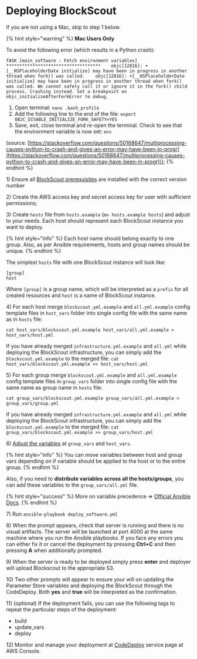 # Deploying BlockScout

If you are not using a Mac, skip to step 1 below.

{% hint style="warning" %}
**Mac Users Only**

To avoid the following error \(which results in a Python crash\):

`TASK [main_software : Fetch environment variables] ************************************   
objc[12816]: +[__NSPlaceholderDate initialize] may have been in progress in another thread when fork() was called.   
objc[12816]: +[__NSPlaceholderDate initialize] may have been in progress in another thread when fork() was called. We cannot safely call it or ignore it in the fork() child process. Crashing instead. Set a breakpoint on objc_initializeAfterForkError to debug.` 

1. Open terminal: `nano .bash_profile`
2. Add the following line to the end of the file: `export OBJC_DISABLE_INITIALIZE_FORK_SAFETY=YES`
3. Save, exit, close terminal and re-open the terminal. Check to see that the environment variable is now set: `env`

\(source: [https://stackoverflow.com/questions/50168647/multiprocessing-causes-python-to-crash-and-gives-an-error-may-have-been-in-progr](https://stackoverflow.com/questions/50168647/multiprocessing-causes-python-to-crash-and-gives-an-error-may-have-been-in-progr)\);
{% endhint %}

1\) Ensure all [BlockScout prerequisites](../information-and-settings/requirements.md) are installed with the correct version number

2\) Create the AWS access key and secret access key for user with sufficient permissions;

3\) Create `hosts` file from `hosts.example`  \(`mv hosts.example hosts`\) and adjust to your needs. Each host should represent each BlockScout instance you want to deploy. 

{% hint style="info" %}
Each host name should belong exactly to one group. Also, as per Ansible requirements, hosts and group names should be unique.
{% endhint %}

The simplest `hosts` file with one BlockScout instance will look like:

```
[group]
host
```

Where `[group]` is a group name, which will be interpreted as a `prefix` for all created resources and `host` is a name of BlockScout instance.

4\) For each host merge `blockscout.yml.example` and `all.yml.example` config template files in `host_vars` folder into single config file with the same name as in `hosts` file:

```
cat host_vars/blockscout.yml.example host_vars/all.yml.example > host_vars/host.yml
```

If you have already merged `infrastructure.yml.example` and `all.yml` while deploying the BlockScout infrastructure, you can simply add the `blockscout.yml.example` to the merged file: `cat host_vars/blockscout.yml.example >> host_vars/host.yml`

5\) For each group merge `blockscout.yml.example` and `all.yml.example` config template files in `group_vars` folder into single config file with the same name as group name in `hosts` file:

```
cat group_vars/blockscout.yml.example group_vars/all.yml.example > group_vars/group.yml
```

If you have already merged `infrastructure.yml.example` and `all.yml` while deploying the BlockScout infrastructure, you can simply add the `blockscout.yml.example` to the merged file: `cat group_vars/blockscout.yml.example >> group_vars/host.yml`

6\) [Adjust the variables](variables.md) at `group_vars` and `host_vars`. 

{% hint style="info" %}
You can move variables between host and group vars depending on if variable should be applied to the host or to the entire group.
{% endhint %}

Also, if you need to **distribute variables across all the hosts/groups**, you can add these variables to the `group_vars/all.yml` file. 

{% hint style="success" %}
More on variable precedence =&gt; [Official Ansible Docs](https://docs.ansible.com/ansible/latest/user_guide/playbooks_variables.html#variable-precedence-where-should-i-put-a-variable).
{% endhint %}

7\) Run `ansible-playbook deploy_software.yml`

8\) When the prompt appears, check that server is running and there is no visual artifacts. The server will be launched at port 4000 at the same machine where you run the Ansible playbooks. If you face any errors you can either fix it or cancel the deployment by pressing **Ctrl+C** and then pressing **A** when additionally prompted.

9\) When the server is ready to be deployed simply press **enter** and deployer will upload Blockscout to the appropriate S3.

10\) Two other prompts will appear to ensure your will on updating the Parameter Store variables and deploying the BlockScout through the CodeDeploy. Both **yes** and **true** will be interpreted as the confirmation.

11\) \(optional\) If the deployment fails, you can use the following tags to repeat the particular steps of the deployment:

* build
* update\_vars
* deploy

12\) Monitor and manage your deployment at [CodeDeploy](https://console.aws.amazon.com/codesuite/codedeploy/applications) service page at AWS Console.

